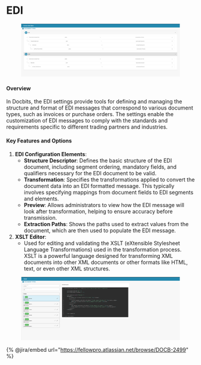 # EDI

<figure><img src="../../../../../.gitbook/assets/Bildschirmfoto 2024-05-08 um 09.49.21.png" alt=""><figcaption></figcaption></figure>

#### Overview

In Docbits, the EDI settings provide tools for defining and managing the structure and format of EDI messages that correspond to various document types, such as invoices or purchase orders. The settings enable the customization of EDI messages to comply with the standards and requirements specific to different trading partners and industries.

#### Key Features and Options

1. **EDI Configuration Elements**:
   * **Structure Descriptor**: Defines the basic structure of the EDI document, including segment ordering, mandatory fields, and qualifiers necessary for the EDI document to be valid.
   * **Transformation**: Specifies the transformations applied to convert the document data into an EDI formatted message. This typically involves specifying mappings from document fields to EDI segments and elements.
   * **Preview**: Allows administrators to view how the EDI message will look after transformation, helping to ensure accuracy before transmission.
   * **Extraction Paths**: Shows the paths used to extract values from the document, which are then used to populate the EDI message.
2. **XSLT Editor**:
   * Used for editing and validating the XSLT (eXtensible Stylesheet Language Transformations) used in the transformation process. XSLT is a powerful language designed for transforming XML documents into other XML documents or other formats like HTML, text, or even other XML structures.

<figure><img src="../../../../../.gitbook/assets/Bildschirmfoto 2024-05-08 um 09.49.59.png" alt=""><figcaption></figcaption></figure>

{% @jira/embed url="https://fellowpro.atlassian.net/browse/DOCB-2499" %}
